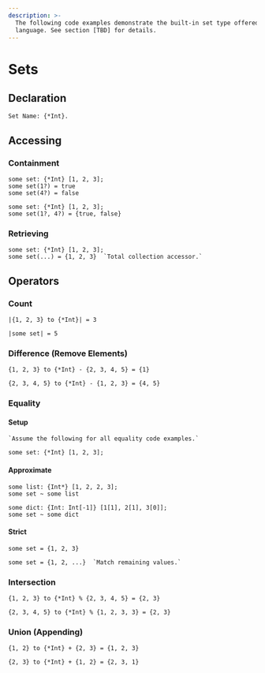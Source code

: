 ```yaml
---
description: >-
  The following code examples demonstrate the built-in set type offered by the
  language. See section [TBD] for details.
---
```


# Sets

## Declaration

```
Set Name: {*Int}.
```

## Accessing

### Containment

```
some set: {*Int} [1, 2, 3];
some set(1?) = true
some set(4?) = false
```

```
some set: {*Int} [1, 2, 3];
some set(1?, 4?) = {true, false}
```

### Retrieving

```
some set: {*Int} [1, 2, 3];
some set(...) = {1, 2, 3}  `Total collection accessor.`
```

## Operators

### Count

```
|{1, 2, 3} to {*Int}| = 3
```

```
|some set| = 5
```

### Difference (Remove Elements)

```
{1, 2, 3} to {*Int} - {2, 3, 4, 5} = {1}
```

```
{2, 3, 4, 5} to {*Int} - {1, 2, 3} = {4, 5}
```

### Equality

#### Setup

```
`Assume the following for all equality code examples.`

some set: {*Int} [1, 2, 3];
```

#### Approximate

```
some list: {Int*} [1, 2, 2, 3];
some set ~ some list
```

```
some dict: {Int: Int[-1]} [1[1], 2[1], 3[0]];
some set ~ some dict
```

#### Strict

```
some set = {1, 2, 3}
```

```
some set = {1, 2, ...}  `Match remaining values.`
```

### Intersection

```
{1, 2, 3} to {*Int} % {2, 3, 4, 5} = {2, 3}
```

```
{2, 3, 4, 5} to {*Int} % {1, 2, 3, 3} = {2, 3}
```

### Union (Appending)

```
{1, 2} to {*Int} + {2, 3} = {1, 2, 3}
```

```
{2, 3} to {*Int} + {1, 2} = {2, 3, 1}
```
